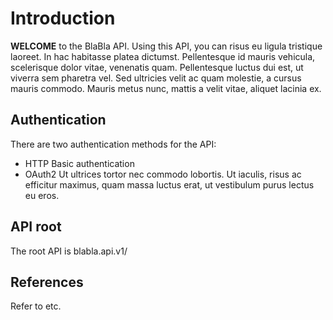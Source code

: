 # Introduction
**WELCOME** to the BlaBla API. Using this API, you can risus eu ligula tristique laoreet. In hac habitasse platea dictumst. Pellentesque id mauris vehicula, scelerisque dolor vitae, venenatis quam. Pellentesque luctus dui est, ut viverra sem pharetra vel. Sed ultricies velit ac quam molestie, a cursus mauris commodo. Mauris metus nunc, mattis a velit vitae, aliquet lacinia ex.
## Authentication
There are two authentication methods for the API:
* HTTP Basic authentication
* OAuth2
Ut ultrices tortor nec commodo lobortis. Ut iaculis, risus ac efficitur maximus, quam massa luctus erat, ut vestibulum purus lectus eu eros. 
## API root
The root API is blabla.api.v1/

## References

Refer to etc.
